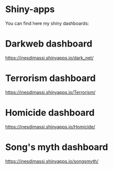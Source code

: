 # Shiny-apps

You can find here my shiny dashboards:

# Darkweb dashboard
https://inesdimassi.shinyapps.io/dark_net/

# Terrorism dashboard
https://inesdimassi.shinyapps.io/Terrorism/

# Homicide dashboard
https://inesdimassi.shinyapps.io/Homicide/

# Song's myth dashboard
https://inesdimassi.shinyapps.io/songsmyth/
